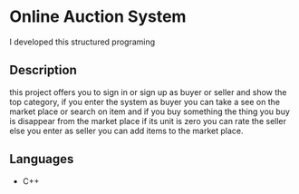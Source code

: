 # Online Auction System
I developed this structured programing 

## Description
this project offers you to sign in or sign up as buyer or seller and show the top category, if you enter the system as buyer you can take a see on the market place or search on item and if you buy something the thing you buy is disappear from the market place if its unit is zero you can rate the seller else you enter as seller you can add items to the market place.
## Languages
- C++
